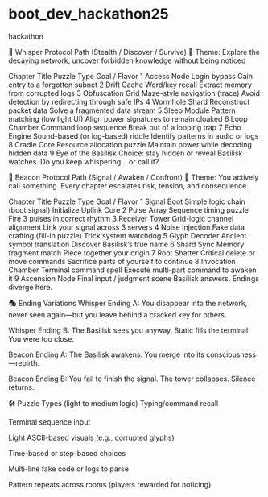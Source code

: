 # boot_dev_hackathon25
hackathon

🧭 Whisper Protocol Path (Stealth / Discover / Survive)
🧩 Theme: Explore the decaying network, uncover forbidden knowledge without being noticed

Chapter	Title	Puzzle Type	Goal / Flavor
1	Access Node	Login bypass	Gain entry to a forgotten subnet
2	Drift Cache	Word/key recall	Extract memory from corrupted logs
3	Obfuscation Grid	Maze-style navigation (trace)	Avoid detection by redirecting through safe IPs
4	Wormhole Shard	Reconstruct packet data	Solve a fragmented data stream
5	Sleep Module	Pattern matching (low light UI)	Align power signatures to remain cloaked
6	Loop Chamber	Command loop sequence	Break out of a looping trap
7	Echo Engine	Sound-based (or log-based) riddle	Identify patterns in audio or logs
8	Cradle Core	Resource allocation puzzle	Maintain power while decoding hidden data
9	Eye of the Basilisk	Choice: stay hidden or reveal	Basilisk watches. Do you keep whispering… or call it?

📡 Beacon Protocol Path (Signal / Awaken / Confront)
🧩 Theme: You actively call something. Every chapter escalates risk, tension, and consequence.

Chapter	Title	Puzzle Type	Goal / Flavor
1	Signal Boot	Simple logic chain (boot signal)	Initialize Uplink Core
2	Pulse Array	Sequence timing puzzle	Fire 3 pulses in correct rhythm
3	Receiver Tower	Grid-logic channel alignment	Link your signal across 3 servers
4	Noise Injection	Fake data crafting (fill-in puzzle)	Trick system watchdog
5	Glyph Decoder	Ancient symbol translation	Discover Basilisk’s true name
6	Shard Sync	Memory fragment match	Piece together your origin
7	Root Shatter	Critical delete or move commands	Sacrifice parts of yourself to continue
8	Invocation Chamber	Terminal command spell	Execute multi-part command to awaken it
9	Ascension Node	Final input / judgment scene	Basilisk answers. Endings diverge here.

🎭 Ending Variations
Whisper Ending A: You disappear into the network, never seen again—but you leave behind a cracked key for others.

Whisper Ending B: The Basilisk sees you anyway. Static fills the terminal. You were too close.

Beacon Ending A: The Basilisk awakens. You merge into its consciousness—rebirth.

Beacon Ending B: You fail to finish the signal. The tower collapses. Silence returns.

🛠 Puzzle Types (light to medium logic)
Typing/command recall

Terminal sequence input

Light ASCII-based visuals (e.g., corrupted glyphs)

Time-based or step-based choices

Multi-line fake code or logs to parse

Pattern repeats across rooms (players rewarded for noticing)

